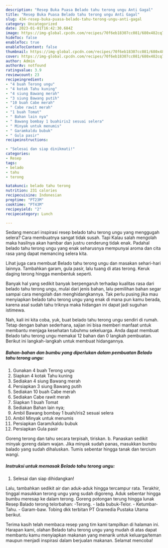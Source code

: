 ```yaml
---
description: "Resep Buka Puasa Belado tahu terong ungu Anti Gagal"
title: "Resep Buka Puasa Belado tahu terong ungu Anti Gagal"
slug: 434-resep-buka-puasa-belado-tahu-terong-ungu-anti-gagal
category: Uncategorized
date: 2023-01-01T16:42:30.684Z
image: https://img-global.cpcdn.com/recipes/70f6eb18307cc081/680x482cq70/belado-tahu-terong-ungu-foto-resep-utama.jpg
hideToc: false
enableToc: true
enableTocContent: false
thumbnail: https://img-global.cpcdn.com/recipes/70f6eb18307cc081/680x482cq70/belado-tahu-terong-ungu-foto-resep-utama.jpg
cover: https://img-global.cpcdn.com/recipes/70f6eb18307cc081/680x482cq70/belado-tahu-terong-ungu-foto-resep-utama.jpg
author: Admin
authorAv: notfound
ratingvalue: 3.9
reviewcount: 23
recipeingredient:
- "4 buah Terong ungu"
- "4 kotak Tahu kuning"
- "4 siung Bawang merah"
- "3 siung Bawang putih"
- "10 buah Cabe merah"
- " Cabe rawit merah"
- "1 buah Tomat"
- " Bahan lain nya"
- " Bawang bombay 1 buahiris2 sesuai selera"
- " Minyak untuk menumis"
- " Garamkaldu bubuk"
- " Gula pasir"
recipeinstructions:

- "Selesai dan siap dinikmati!"
categories:
- Resep
tags:
- belado
- tahu
- terong

katakunci: belado tahu terong 
nutrition: 231 calories
recipecuisine: Indonesian
preptime: "PT23M"
cooktime: "PT43M"
recipeyield: "2"
recipecategory: Lunch

---
```



Sedang mencari inspirasi resep belado tahu terong ungu yang menggugah selera? Cara membuatnya sangat tidak susah. Tapi Kalau salah mengolah maka hasilnya akan hambar dan justru cenderung tidak enak. Padahal belado tahu terong ungu yang enak seharusnya mempunyai aroma dan cita rasa yang dapat memancing selera kita.


Lihat juga cara membuat Belado tahu terong ungu dan masakan sehari-hari lainnya. Tambahkan garam, gula pasir, lalu tuang di atas terong. Keruk daging terong hingga membentuk seperti.

Banyak hal yang sedikit banyak berpengaruh terhadap kualitas rasa dari belado tahu terong ungu, mulai dari jenis bahan, lalu pemilihan bahan segar sampai cara mengolah dan menghidangkannya. Tak perlu pusing jika mau menyiapkan belado tahu terong ungu yang enak di mana pun kamu berada, karena asal sudah tahu triknya maka hidangan ini dapat jadi suguhan istimewa.


Nah, kali ini kita coba, yuk, buat belado tahu terong ungu sendiri di rumah. Tetap dengan bahan sederhana, sajian ini bisa memberi manfaat untuk membantu menjaga kesehatan tubuhmu sekeluarga. Anda dapat membuat Belado tahu terong ungu memakai 12 bahan dan 0 langkah pembuatan. Berikut ini langkah-langkah untuk membuat hidangannya.

<!--inarticleads1-->

##### Bahan-bahan dan bumbu yang diperlukan dalam pembuatan Belado tahu terong ungu:

1. Gunakan 4 buah Terong ungu
1. Siapkan 4 kotak Tahu kuning
1. Sediakan 4 siung Bawang merah
1. Persiapkan 3 siung Bawang putih
1. Sediakan 10 buah Cabe merah
1. Sediakan  Cabe rawit merah
1. Siapkan 1 buah Tomat
1. Sediakan  Bahan lain nya;
1. Ambil  Bawang bombay 1 buah/iris2 sesuai selera
1. Ambil  Minyak untuk menumis
1. Persiapkan  Garam/kaldu bubuk
1. Persiapkan  Gula pasir


Goreng terong dan tahu secara terpisah, tiriskan. b. Panaskan sedikit minyak goreng dalam wajan. Jika minyak sudah panas, masukkan bumbu balado yang sudah dihaluskan. Tumis sebentar hingga tanak dan tercium wangi. 

<!--inarticleads2-->

##### Instruksi untuk memasak Belado tahu terong ungu:


1. Selesai dan siap dihidangkan!

Lalu, tambahkan sedikit air dan aduk-aduk hingga tercampur rata. Terakhir, tinggal masukkan terong ungu yang sudah digoreng. Aduk sebentar hingga bumbu meresap ke dalam terong. Goreng potongan terung hingga lunak Resep Balado terong telorbahan: -Terong. - lada bubuk-Telor. - Ketumbar-Tahu. - Garam-baw. Tobing dkk terbitan PT Gramedia Pustaka Utama berikut. 

Terima kasih telah membaca resep yang tim kami tampilkan di halaman ini. Harapan kami, olahan Belado tahu terong ungu yang mudah di atas dapat membantu kamu menyiapkan makanan yang menarik untuk keluarga/teman maupun menjadi inspirasi dalam berjualan makanan. Selamat mencoba!
